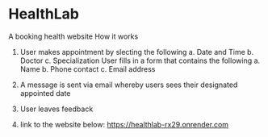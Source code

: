 # HealthLab
A booking health website
How it works
1. User makes appointment by slecting the following
   a. Date and Time
   b. Doctor
   c. Specialization
   User fills in a form that contains the following
   a. Name
   b. Phone contact
   c. Email address

2. A message is sent via email whereby users sees their designated appointed date
3. User leaves feedback

4. link to the website below:
   https://healthlab-rx29.onrender.com 
